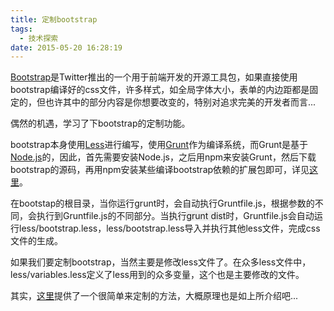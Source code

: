 ```yaml
---
title: 定制bootstrap
tags:
  - 技术探索
date: 2015-05-20 16:28:19
---
```


[Bootstrap](http://v3.bootcss.com/)是Twitter推出的一个用于前端开发的开源工具包，如果直接使用bootstrap编译好的css文件，许多样式，如全局字体大小，表单的内边距都是固定的，但也许其中的部分内容是你想要改变的，特别对追求完美的开发者而言...

偶然的机遇，学习了下bootstrap的定制功能。

bootstrap本身使用[Less](http://www.ibm.com/developerworks/cn/web/1207_zhaoch_lesscss/)进行编写，使用[Grunt](http://gruntjs.com/)作为编译系统，而Grunt是基于[Node.js](http://zh.wikipedia.org/wiki/Node.js)的，因此，首先需要安装Node.js，之后用npm来安装Grunt，然后下载bootstrap的源码，再用npm安装某些编译bootstrap依赖的扩展包即可，详见[这里](http://v3.bootcss.com/getting-started/#grunt)。

在bootstap的根目录，当你运行grunt时，会自动执行Gruntfile.js，根据参数的不同，会执行到Gruntfile.js的不同部分。当执行<span style="background-color: #eee;">grunt dist</span>时，Gruntfile.js会自动运行less/bootstrap.less，less/bootstrap.less导入并执行其他less文件，完成css文件的生成。

如果我们要定制bootstrap，当然主要是修改less文件了。在众多less文件中，less/variables.less定义了less用到的众多变量，这个也是主要修改的文件。

其实，[这里](http://v3.bootcss.com/customize/)提供了一个很简单来定制的方法，大概原理也是如上所介绍吧...